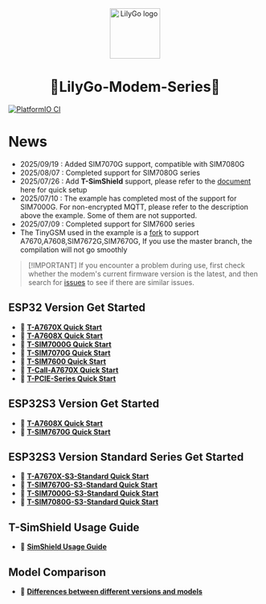 <div align="center" markdown="1">
  <img src=".github/LilyGo_logo.png" alt="LilyGo logo" width="100"/>
</div>

<h1 align = "center">🌟LilyGo-Modem-Series🌟</h1>

[![PlatformIO CI](https://github.com/Xinyuan-LilyGO/LilyGo-Modem-Series/actions/workflows/platformio.yml/badge.svg)](https://github.com/Xinyuan-LilyGO/LilyGo-Modem-Series/actions/workflows/platformio.yml)

# News

- 2025/09/19 : Added SIM7070G support, compatible with SIM7080G
- 2025/08/07 : Completed support for SIM7080G series
- 2025/07/26 : Add **T-SimShield** support, please refer to the [document](./docs/SimshieldUsageGuide/SimshieldUsageGuide.md) here for quick setup
- 2025/07/10 : The example has completed most of the support for SIM7000G. For non-encrypted MQTT, please refer to the description above the example. Some of them are not supported.
- 2025/07/09 : Completed support for SIM7600 series
- The TinyGSM used in the example is a [fork](https://github.com/lewisxhe/TinyGSM) to support A7670,A7608,SIM7672G,SIM7670G, If you use the master branch, the compilation will not go smoothly

> \[!IMPORTANT]
> If you encounter a problem during use, first check whether the modem's current firmware version is the latest, and then search for [issues](https://github.com/Xinyuan-LilyGO/LilyGo-Modem-Series/issues) to see if there are similar issues.
>

## ESP32 Version Get Started

- 🔧 **[T-A7670X Quick Start](./docs/en/esp32/a7670-esp32/REAMDE.MD)**
- 🔧 **[T-A7608X Quick Start](./docs/en/esp32/a7608-esp32/REAMDE.MD)**
- 🔧 **[T-SIM7000G Quick Start](./docs/en/esp32/sim7000-esp32/REAMDE.MD)**
- 🔧 **[T-SIM7070G Quick Start](./docs/en/esp32/sim7070-esp32/REAMDE.MD)**
- 🔧 **[T-SIM7600 Quick Start](./docs/en/esp32/sim7600-esp32/REAMDE.MD)**
- 🔧 **[T-Call-A7670X Quick Start](./docs/en/esp32/t-call-a7670x/REAMDE.MD)**
- 🔧 **[T-PCIE-Series Quick Start](./docs/en/esp32/pcie-series-esp32/REAMDE.MD)**

## ESP32S3 Version Get Started

- 🔧 **[T-A7608X Quick Start](./docs/en/esp32s3/a7608x-s3/REAMDE.MD)**
- 🔧 **[T-SIM7670G Quick Start](./docs/en/esp32s3/sim7670g-s3/REAMDE.MD)**

## ESP32S3 Version Standard Series Get Started

- 🔧 **[T-A7670X-S3-Standard Quick Start](./docs/en/esp32s3/a7670x-s3-standard/REAMDE.MD)**
- 🔧 **[T-SIM7670G-S3-Standard Quick Start](./docs/en/esp32s3/sim7670g-s3-standard/REAMDE.MD)**
- 🔧 **[T-SIM7000G-S3-Standard Quick Start](./docs/en/esp32s3/sim7000g-s3-standard/REAMDE.MD)**
- 🔧 **[T-SIM7080G-S3-Standard Quick Start](./docs/en/esp32s3/sim7080-s3-standard/REAMDE.MD)**
<!-- - 🔧 **[T-SIM7600X-S3-Standard Quick Start](./docs/en/esp32s3/)** -->

## T-SimShield Usage Guide

- 🔧 **[SimShield Usage Guide](./docs/en/SimshieldUsageGuide/README.md)**

## Model Comparison

- 🔧 **[Differences between different versions and models](./docs/model_comparison.md)**
